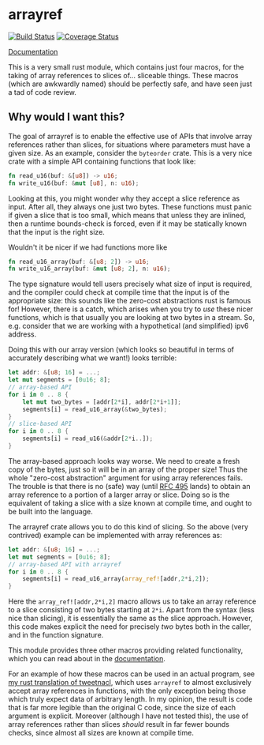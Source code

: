 # arrayref

[![Build Status](https://travis-ci.org/droundy/arrayref.svg?branch=master)](https://travis-ci.org/droundy/arrayref)
[![Coverage Status](https://coveralls.io/repos/droundy/arrayref/badge.svg?branch=master&service=github)](https://coveralls.io/github/droundy/arrayref?branch=master)

[Documentation](https://droundy.github.io/arrayref)

This is a very small rust module, which contains just four macros, for
the taking of array references to slices of... sliceable things.
These macros (which are awkwardly named) should be perfectly safe, and
have seen just a tad of code review.

## Why would I want this?

The goal of arrayref is to enable the effective use of APIs that
involve array references rather than slices, for situations where
parameters must have a given size.  As an example, consider the
`byteorder` crate.  This is a very nice crate with a simple API
containing functions that look like:

```rust
fn read_u16(buf: &[u8]) -> u16;
fn write_u16(buf: &mut [u8], n: u16);
```

Looking at this, you might wonder why they accept a slice reference as
input.  After all, they always one just two bytes.  These functions
must panic if given a slice that is too small, which means that unless
they are inlined, then a runtime bounds-check is forced, even if it
may be statically known that the input is the right size.

Wouldn't it be nicer if we had functions more like

```rust
fn read_u16_array(buf: &[u8; 2]) -> u16;
fn write_u16_array(buf: &mut [u8; 2], n: u16);
```

The type signature would tell users precisely what size of input is
required, and the compiler could check at compile time that the input
is of the appropriate size: this sounds like the zero-cost
abstractions rust is famous for!  However, there is a catch, which
arises when you try to *use* these nicer functions, which is that
usually you are looking at two bytes in a stream.  So, e.g. consider
that we are working with a hypothetical (and simplified) ipv6 address.

Doing this with our array version (which looks so beautiful in terms
of accurately describing what we want!) looks terrible:

```rust
let addr: &[u8; 16] = ...;
let mut segments = [0u16; 8];
// array-based API
for i in 0 .. 8 {
    let mut two_bytes = [addr[2*i], addr[2*i+1]];
    segments[i] = read_u16_array(&two_bytes);
}
// slice-based API
for i in 0 .. 8 {
    segments[i] = read_u16(&addr[2*i..]);
}
```

The array-based approach looks way worse.  We need to create a fresh
copy of the bytes, just so it will be in an array of the proper size!
Thus the whole "zero-cost abstraction" argument for using array
references fails.  The trouble is that there is no (safe) way (until
[RFC 495][1] lands) to obtain an array reference to a portion of a
larger array or slice.  Doing so is the equivalent of taking a slice
with a size known at compile time, and ought to be built into the
language.

[1]: https://github.com/rust-lang/rfcs/blob/master/text/0495-array-pattern-changes.md

The arrayref crate allows you to do this kind of slicing.  So the
above (very contrived) example can be implemented with array
references as:

```rust
let addr: &[u8; 16] = ...;
let mut segments = [0u16; 8];
// array-based API with arrayref
for i in 0 .. 8 {
    segments[i] = read_u16_array(array_ref![addr,2*i,2]);
}
```

Here the `array_ref![addr,2*i,2]` macro allows us to take an array
reference to a slice consisting of two bytes starting at `2*i`.  Apart
from the syntax (less nice than slicing), it is essentially the same
as the slice approach.  However, this code makes explicit the
need for precisely *two* bytes both in the caller, and in the function
signature.

This module provides three other macros providing related
functionality, which you can read about in the
[documentation](https://droundy.github.io/arrayref).

For an example of how these macros can be used in an actual program,
see [my rust translation of tweetnacl][2], which uses `arrayref`
to almost exclusively accept array references in functions, with the
only exception being those which truly expect data of arbitrary
length.  In my opinion, the result is code that is far more legible
than the original C code, since the size of each argument is
explicit.  Moreover (although I have not tested this), the use of
array references rather than slices *should* result in far fewer
bounds checks, since almost all sizes are known at compile time.

[2]: https://github.com/droundy/onionsalt/blob/master/src/crypto.rs
